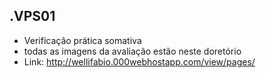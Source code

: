 .VPS01
------------
- Verificação prática somativa
- todas as imagens da avaliação estão neste doretório
- Link: http://wellifabio.000webhostapp.com/view/pages/